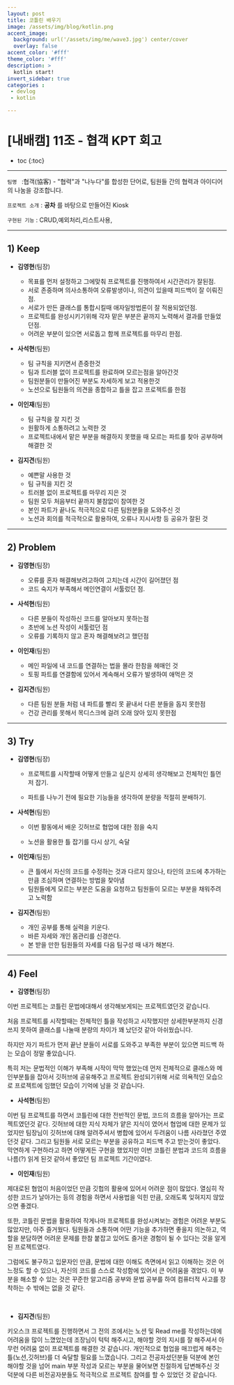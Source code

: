 ```yaml
---
layout: post
title: 코틀린 배우기
image: /assets/img/blog/kotlin.png
accent_image: 
  background: url('/assets/img/me/wave3.jpg') center/cover
  overlay: false
accent_color: '#fff'
theme_color: '#fff'
description: >
  kotlin start!
invert_sidebar: true
categories :
 - devlog	
 - kotlin

---
```


# [내배캠] 11조 - 협객 KPT 회고

* toc
{:toc}
---

`팀명 ` :협객(協客) - "협력"과 "나누다"를 합성한 단어로, 팀원들 간의 협력과 아이디어의 나눔을 강조합니다.

`프로젝트 소개` : **공차** 를 바탕으로 만들어진 Kiosk

`구현된 기능` : CRUD,예외처리,리스트사용,

---

## 1) Keep

- **김영현**(팀장)

  - 목표를 먼저 설정하고 그에맞춰 프로젝트를 진행하여서 시간관리가 잘된점.
  - 서로 존중하며 의사소통하여 오류발생이나, 의견이 있을때 피드백이 잘 이뤄진점.
  - 서로가 만든 클래스를 통합시킬때 애자일방법론이 잘 적용되었던점.
  - 프로젝트를 완성시키기위해 각자 맡은 부분은 끝까지 노력해서 결과를 만들었던점.
  - 어려운 부분이 있으면 서로돕고 함께 프로젝트를 마무리 한점.

  

- **사석현**(팀원)

  - 팀 규칙을 지키면서 존중한것
  - 팀과 트러블 없이 프로젝트를 완료하며 모르는점을 알아간것
  - 팀원분들이 만들어진 부분도 자세하게 보고 적용한것
  - 노션으로 팀원들의 의견을 종합하고 틀을 잡고 프로젝트를 한점

  

- **이인재**(팀원)

  - 팀 규칙을 잘 지킨 것
  - 원활하게 소통하려고 노력한 것
  - 프로젝트내에서 맡은 부분을 해결하지 못했을 때 모르는 파트를 찾아 공부하며 해결한 것

  

- **김지견**(팀원)

  - 예쁜말 사용한 것
  - 팀 규칙을 지킨 것
  - 트러블 없이 프로젝트를 마무리 지은 것
  - 팀원 모두 처음부터 끝까지 불참없이 참여한 것
  - 본인 파트가 끝나도 적극적으로 다른 팀원분들을 도와주신 것
  - 노션과 회의를 적극적으로 활용하여, 오류나 지시사항 등 공유가 잘된 것

---



## 2) Problem

- **김영현**(팀장)

  - 오류를 혼자 해결해보려고하여 고치는데 시간이 길어졌던 점
  - 코드 숙지가 부족해서 메인연결이 서툴렀던 점.

  

- **사석현**(팀원)

  - 다른 분들이 작성하신 코드를 알아보지 못하는점
  - 초반에 노션 작성이 서툴렀던 점
  - 오류를 기록하지 않고 혼자 해결해보려고 했던점

  

- **이인재**(팀원)

  - 메인 파일에 내 코드를 연결하는 법을 몰라 한참을 헤매인 것
  - 토핑 파트를 연결함에 있어서 계속해서 오류가 발생하여 애먹은 것

  

- **김지견**(팀원)

  - 다른 팀원 분들 처럼 내 파트를 빨리 못 끝내서 다른 분들을 돕지 못한점
  - 건강 관리를 못해서 목디스크에 걸려 오래 앉아 있지 못한점

---



## **3) Try**

- **김영현**(팀장)

  - 프로젝트를 시작할때 어떻게 만들고 싶은지 상세히 생각해보고 전체적인 틀먼저 잡기.

  - 파트를 나누기 전에 필요한 기능들을 생각하여 분량을 적절히 분배하기.

    

- **사석현**(팀원)

  - 이번 활동에서 배운 깃허브로 협업에 대한 점을 숙지

  - 노션을 활용한 틀 잡기를 다시 상기, 숙달

    

- **이인재**(팀원)

  - 큰 틀에서 자신의 코드를 수정하는 것과 다르지 않으나, 타인의 코드에 추가하는 만큼 조심하며 연결하는 방법을 찾아냄
  - 팀원들에게 모르는 부분은 도움을 요청하고 팀원들이 모르는 부분을 채워주려고 노력함

  

- **김지견**(팀원)

  - 개인 공부를 통해 실력을 키운다.
  - 바른 자세와 개인 몸관리를 신경쓴다.
  - 본 받을 만한 팀원들의 자세를 다음 팀구성 때 내가 해본다.

---



## **4) Feel**

- **김영현**(팀장)

이번 프로젝트는 코틀린 문법에대해서 생각해보게되는 프로젝트였던것 같습니다.

처음 프로젝트를 시작할때는 전체적인 틀을 작성하고 시작했지만 상세한부분까지 신경쓰지 못하여 클래스를 나눌때 분량의 차이가 꽤 났던것 같아 아쉬웠습니다.

하지만 자기 파트가  먼저 끝난 분들이 서로를 도와주고 부족한 부분이 있으면 피드백 하는 모습이 정말 좋았습니다.

특히 저는 문법적인 이해가 부족해 시작이 막막 했었는데 먼저 전체적으로 클래스와 메인부분틀을 잡아서 깃허브에 공유해주고 프로젝트 완성되기위해 서로 의욕적인 모습으로 프로젝트에 임했던 모습이 기억에 남을 것 같습니다.

  

- **사석현**(팀원)

이번 팀 프로젝트를 하면서 코틀린에 대한 전반적인 문법, 코드의 흐름을 알아가는 프로젝트였던것 같다.
깃허브에 대한 지식 자체가 얕은 지식이 였어서 협업에 대한 문제가 있었지만 팀장님이 깃허브에 대해 알려주셔서 병합에 있어서 두려움이 나름 사라졌던 주였던것 같다. 그리고 팀원들 서로 모르는 부분을 공유하고 피드백 주고 받는것이 좋았다. 막연하게 구현하라고 하면 어떻게든 구현을 했었지만 이번 코틀린 분법과 코드의 흐름을 나름(?) 읽게 된것 같아서 좋았던 팀 프로젝트 기간이였다.

  

- **이인재**(팀원)

제대로된 협업이 처음이었던 만큼 깃헙의 활용에 있어서 어려운 점이 많았다. 열심히 작성한 코드가 날아가는 등의 경험을 하면서 사용법을 익힌 만큼, 오래도록 잊혀지지 않았으면 좋겠다.

또한, 코틀린 문법을 활용하여 작게나마 프로젝트를 완성시켜보는 경험은 어려운 부분도 많았지만, 아주 즐거웠다. 팀원들과 소통하며 어떤 기능을 추가하면 좋을지 의논하고, 역할을 분담하면 어려운 문제를 한참 붙잡고 있어도 즐거운 경험이 될 수 있다는 것을 알게 된 프로젝트였다.

그럼에도 불구하고 입문자인 만큼, 문법에 대한 이해도 측면에서 읽고 이해하는 것은 어느정도 할 수 있으나, 자신의 코드를 스스로 작성함에 있어서 큰 어려움을 겪었다. 이 부분을 해소할 수 있는 것은 꾸준한 알고리즘 공부와 문법 공부를 하여 컴퓨터적 사고를 장착하는 수 밖에는 없을 것 같다.

​    

- **김지견**(팀원)

키오스크 프로젝트를 진행하면서 그 전의 조에서는 노션 및 Read me를 작성하는데에 어려움을 많이 느꼈었는데 조장님이 턱턱 해주시고, 해야할 것의 지시를 잘 해주셔서 아무런 어려움 없이 프로젝트를 해결한 것 같습니다. 개인적으로 협업을 매끄럽게 해주는 틀(노션,깃허브)를 더 숙달할 필요를 느꼈습니다.  그리고 전공자셨던분들 덕분에 본인 해야할 것을 넘어 main 부분 작성과 모르는 부분을 물어보면 친절하게 답변해주신 것 덕분에 다른 비전공자분들도 적극적으로 프로젝트 참여를 할 수 있었던 것 같습니다.
